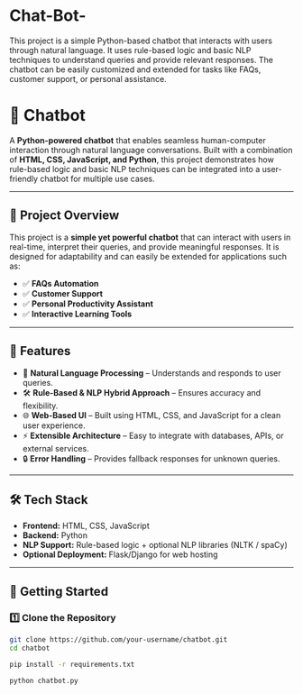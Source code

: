 # Chat-Bot-
This project is a simple Python-based chatbot that interacts with users through natural language. It uses rule-based logic and basic NLP techniques to understand queries and provide relevant responses. The chatbot can be easily customized and extended for tasks like FAQs, customer support, or personal assistance.
# 🤖 Chatbot  

A **Python-powered chatbot** that enables seamless human-computer interaction through natural language conversations. Built with a combination of **HTML, CSS, JavaScript, and Python**, this project demonstrates how rule-based logic and basic NLP techniques can be integrated into a user-friendly chatbot for multiple use cases.  

---

## 📌 Project Overview  

This project is a **simple yet powerful chatbot** that can interact with users in real-time, interpret their queries, and provide meaningful responses. It is designed for adaptability and can easily be extended for applications such as:  

- ✅ **FAQs Automation**  
- ✅ **Customer Support**  
- ✅ **Personal Productivity Assistant**  
- ✅ **Interactive Learning Tools**  

---

## 🔑 Features  

- 💬 **Natural Language Processing** – Understands and responds to user queries.  
- 🛠 **Rule-Based & NLP Hybrid Approach** – Ensures accuracy and flexibility.  
- 🌐 **Web-Based UI** – Built using HTML, CSS, and JavaScript for a clean user experience.  
- ⚡ **Extensible Architecture** – Easy to integrate with databases, APIs, or external services.  
- 🔒 **Error Handling** – Provides fallback responses for unknown queries.  

---

## 🛠 Tech Stack  

- **Frontend:** HTML, CSS, JavaScript  
- **Backend:** Python  
- **NLP Support:** Rule-based logic + optional NLP libraries (NLTK / spaCy)  
- **Optional Deployment:** Flask/Django for web hosting  

---

## 🚀 Getting Started  

### 1️⃣ Clone the Repository  
```bash
git clone https://github.com/your-username/chatbot.git
cd chatbot

pip install -r requirements.txt

python chatbot.py
